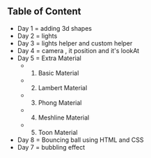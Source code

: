 ## Table of Content
+ Day 1 = adding 3d shapes
+ Day 2 = lights
+ Day 3 = lights helper and custom helper
+ Day 4 = camera , it position and it's lookAt
+ Day 5 = Extra Material
    + 1. Basic Material
    + 2. Lambert Material
    + 3. Phong Material
    + 4. Meshline Material
    + 5. Toon Material
+ Day 8 = Bouncing ball using HTML and CSS
+ Day 7 = bubbling effect